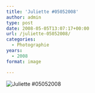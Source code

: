 ```yaml
---
title: 'Juliette #05052008'
author: admin
type: post
date: 2008-05-05T13:07:17+00:00
url: /juliette-05052008/
categories:
  - Photographie
years:
  - 2008
format: image

---
```

![Juliette #05052008](./D200_20080504_133934-05052008.jpg)